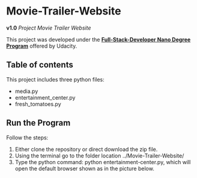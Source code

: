 # Movie-Trailer-Website
**v1.0** *Project Movie Trailer Website*

This project was developed under the [**Full-Stack-Developer Nano Degree Program**](https://www.udacity.com/course/nd004) offered by Udacity.

**Table of contents**
-----------------------------------------------------------
This project includes three python files: 

- media.py
- entertainment_center.py 
- fresh_tomatoes.py

Run the Program
------------------------
Follow the steps:
  1. Either clone the repository or direct download the zip file.
  2. Using the terminal go to the folder location ../Movie-Trailer-Website/
  3. Type the python command: python entertainment-center.py, which will open the default browser shown as in the picture below.
  
 
  






